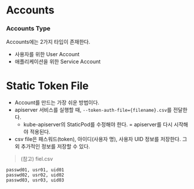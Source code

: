 # Accounts

### Accounts Type

Accounts에는 2가지 타입이 존재한다.

* 사용자를 위한 User Account
* 애플리케이션을 위한 Service Account

# Static Token File

* Account를 만드는 가장 쉬운 방법이다.
* apiserver 서비스를 실행할 때, `--token-auth-file={filename}.csv`를 전달한다.
    * kube-apiserver의 StaticPod를 수정해야 한다. = apiserver를 다시 시작해야 적용된다.
* csv file은 패스워드(token), 아이디(사용자 명), 사용자 UID 정보를 저장한다. 그 외 추가적인 정보를 저장할 수 있다.

> (참고) fiel.csv
```
passwd01, usr01, uid01
passwd02, usr02, uid02
passwd03, usr03, uid03
```


